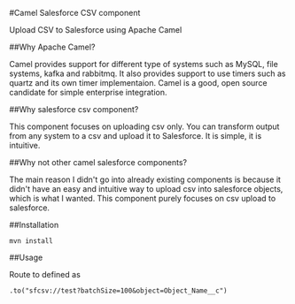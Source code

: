 #Camel Salesforce CSV component

Upload CSV to Salesforce using Apache Camel

##Why Apache Camel?

Camel provides support for different type of systems such as MySQL, file systems, kafka and rabbitmq. It also provides support to use timers such as quartz and its own timer implementaion. Camel is a good, open source candidate for simple enterprise integration.

##Why salesforce csv component?

This component focuses on uploading csv only. You can transform output from any system to a csv and upload it to Salesforce. It is simple, it is intuitive.

##Why not other camel salesforce components?

The main reason I didn't go into already existing components is because it didn't have an easy and intuitive way to upload csv into salesforce objects, which is what I wanted. This component purely focuses on csv upload to salesforce.

##Installation

    mvn install

##Usage

Route to defined as

    .to("sfcsv://test?batchSize=100&object=Object_Name__c")

